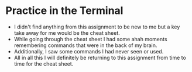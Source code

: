 # Practice in the Terminal
* I didn't find anything from this assignment to be new to me but a key take away for me would be the cheat sheet.
* While going through the cheat sheet I had some ahah moments remembering commands that were in the back of my brain.
* Additionally, I saw some commands I had never seen or used.
* All in all this I will definitely be returning to this assignment from time to time for the cheat sheet.

